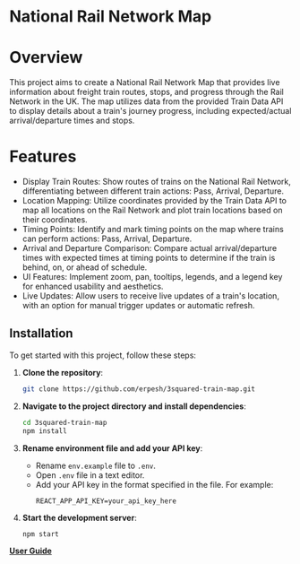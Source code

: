 # National Rail Network Map
#  Overview
This project aims to create a National Rail Network Map that provides live information about freight train routes, stops, and progress through the Rail Network in the UK. The map utilizes data from the provided Train Data API to display details about a train's journey progress, including expected/actual arrival/departure times and stops.

#  Features
- Display Train Routes: Show routes of trains on the National Rail Network, differentiating between different train actions: Pass, Arrival, Departure.
- Location Mapping: Utilize coordinates provided by the Train Data API to map all locations on the Rail Network and plot train locations based on their coordinates.
- Timing Points: Identify and mark timing points on the map where trains can perform actions: Pass, Arrival, Departure.
- Arrival and Departure Comparison: Compare actual arrival/departure times with expected times at timing points to determine if the train is behind, on, or ahead of schedule.
- UI Features: Implement zoom, pan, tooltips, legends, and a legend key for enhanced usability and aesthetics.
- Live Updates: Allow users to receive live updates of a train's location, with an option for manual trigger updates or automatic refresh.

## Installation

To get started with this project, follow these steps:

1. **Clone the repository**:
   ```bash
   git clone https://github.com/erpesh/3squared-train-map.git

2. **Navigate to the project directory and install dependencies**:
   ```bash
   cd 3squared-train-map
   npm install

3. **Rename environment file and add your API key**:
    - Rename `env.example` file to `.env`.
    - Open `.env` file in a text editor.
    - Add your API key in the format specified in the file. For example:
      ```
      REACT_APP_API_KEY=your_api_key_here
      ```

4. **Start the development server**:
   ```bash
   npm start

**[User Guide](https://github.com/erpesh/maps_test/blob/master/USERGUIDE.md)**
